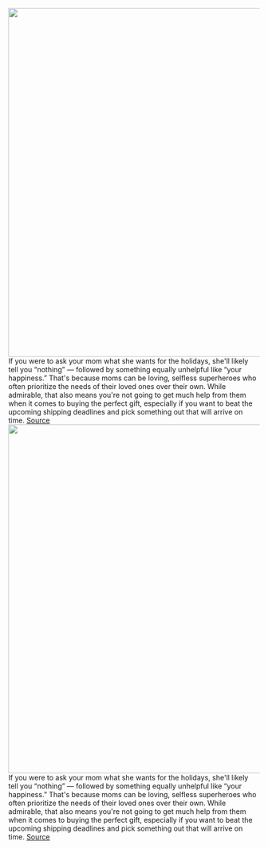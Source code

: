 <img src='https://cdn.vox-cdn.com/thumbor/DdkQ7Sx7WaPuZIYyrFZ_an7pzug=/0x0:2048x1367/1200x480/filters:focal(861x521:1187x847)/cdn.vox-cdn.com/uploads/chorus_image/image/70144234/Mom.0.jpg' width='700px' /><br/>
If you were to ask your mom what she wants for the holidays, she'll likely tell you “nothing” — followed by something equally unhelpful like “your happiness.” That's because moms can be loving, selfless superheroes who often prioritize the needs of their loved ones over their own. While admirable, that also means you're not going to get much help from them when it comes to buying the perfect gift, especially if you want to beat the upcoming shipping deadlines and pick something out that will arrive on time.
<a href='https://www.theverge.com/22759870/holiday-gift-ideas-mom-2021-unique-tech-gadgets'> Source <a/><img src='https://cdn.vox-cdn.com/thumbor/DdkQ7Sx7WaPuZIYyrFZ_an7pzug=/0x0:2048x1367/1200x480/filters:focal(861x521:1187x847)/cdn.vox-cdn.com/uploads/chorus_image/image/70144234/Mom.0.jpg' width='700px' /><br/>
If you were to ask your mom what she wants for the holidays, she'll likely tell you “nothing” — followed by something equally unhelpful like “your happiness.” That's because moms can be loving, selfless superheroes who often prioritize the needs of their loved ones over their own. While admirable, that also means you're not going to get much help from them when it comes to buying the perfect gift, especially if you want to beat the upcoming shipping deadlines and pick something out that will arrive on time.
<a href='https://www.theverge.com/22759870/holiday-gift-ideas-mom-2021-unique-tech-gadgets'> Source <a/>